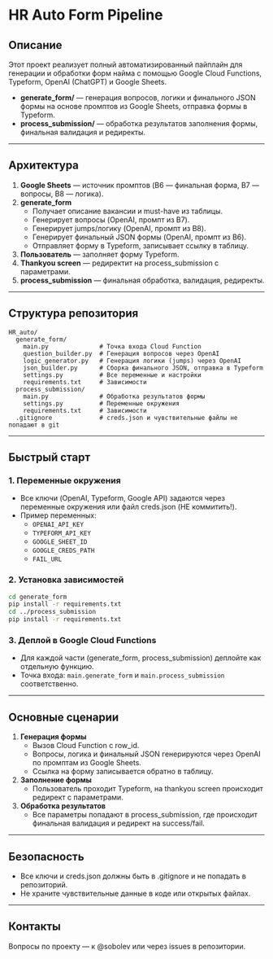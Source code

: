 # HR Auto Form Pipeline

## Описание

Этот проект реализует полный автоматизированный пайплайн для генерации и обработки форм найма с помощью Google Cloud Functions, Typeform, OpenAI (ChatGPT) и Google Sheets.

- **generate_form/** — генерация вопросов, логики и финального JSON формы на основе промптов из Google Sheets, отправка формы в Typeform.
- **process_submission/** — обработка результатов заполнения формы, финальная валидация и редиректы.

---

## Архитектура

1. **Google Sheets** — источник промптов (B6 — финальная форма, B7 — вопросы, B8 — логика).
2. **generate_form**
    - Получает описание вакансии и must-have из таблицы.
    - Генерирует вопросы (OpenAI, промпт из B7).
    - Генерирует jumps/логику (OpenAI, промпт из B8).
    - Генерирует финальный JSON формы (OpenAI, промпт из B6).
    - Отправляет форму в Typeform, записывает ссылку в таблицу.
3. **Пользователь** — заполняет форму Typeform.
4. **Thankyou screen** — редиректит на process_submission с параметрами.
5. **process_submission** — финальная обработка, валидация, редиректы.

---

## Структура репозитория

```
HR_auto/
  generate_form/
    main.py              # Точка входа Cloud Function
    question_builder.py  # Генерация вопросов через OpenAI
    logic_generator.py   # Генерация логики (jumps) через OpenAI
    json_builder.py      # Сборка финального JSON, отправка в Typeform
    settings.py          # Все переменные и настройки
    requirements.txt     # Зависимости
  process_submission/
    main.py              # Обработка результатов формы
    settings.py          # Переменные окружения
    requirements.txt     # Зависимости
  .gitignore             # creds.json и чувствительные файлы не попадают в git
```

---

## Быстрый старт

### 1. Переменные окружения

- Все ключи (OpenAI, Typeform, Google API) задаются через переменные окружения или файл creds.json (НЕ коммитить!).
- Пример переменных:
  - `OPENAI_API_KEY`
  - `TYPEFORM_API_KEY`
  - `GOOGLE_SHEET_ID`
  - `GOOGLE_CREDS_PATH`
  - `FAIL_URL`

### 2. Установка зависимостей

```bash
cd generate_form
pip install -r requirements.txt
cd ../process_submission
pip install -r requirements.txt
```

### 3. Деплой в Google Cloud Functions

- Для каждой части (generate_form, process_submission) деплойте как отдельную функцию.
- Точка входа: `main.generate_form` и `main.process_submission` соответственно.

---

## Основные сценарии

1. **Генерация формы**
    - Вызов Cloud Function с row_id.
    - Вопросы, логика и финальный JSON генерируются через OpenAI по промптам из Google Sheets.
    - Ссылка на форму записывается обратно в таблицу.
2. **Заполнение формы**
    - Пользователь проходит Typeform, на thankyou screen происходит редирект с параметрами.
3. **Обработка результатов**
    - Все параметры попадают в process_submission, где происходит финальная валидация и редирект на success/fail.

---

## Безопасность
- Все ключи и creds.json должны быть в .gitignore и не попадать в репозиторий.
- Не храните чувствительные данные в коде или открытых файлах.

---

## Контакты

Вопросы по проекту — к @sobolev или через issues в репозитории. 